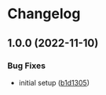 # Changelog

## 1.0.0 (2022-11-10)


### Bug Fixes

* initial setup ([b1d1305](https://github.com/artmizu/nuxt-sitemap/commit/b1d1305fc05e3844329b6f88ee27b1e353d6d797))
